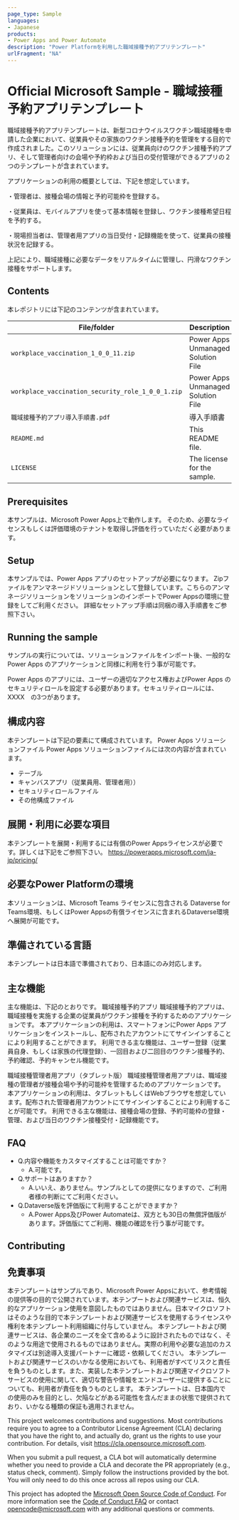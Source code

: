 ```yaml
---
page_type: Sample
languages: 
- Japanese
products:
- Power Apps and Power Automate
description: "Power Platformを利用した職域接種予約アプリテンプレート"
urlFragment: "NA"
---
```


# Official Microsoft Sample - 職域接種予約アプリテンプレート
職域接種予約アプリテンプレートは、新型コロナウイルスワクチン職域接種を申請した企業において、従業員やその家族のワクチン接種予約を管理をする目的で作成されました。このソリューションには、従業員向けのワクチン接種予約アプリ、そして管理者向けの会場や予約枠および当日の受付管理ができるアプリの２つのテンプレートが含まれています。

アプリケーションの利用の概要としては、下記を想定しています。

・管理者は、接種会場の情報と予約可能枠を登録する。

・従業員は、モバイルアプリを使って基本情報を登録し、ワクチン接種希望日程を予約する。

・現場担当者は、管理者用アプリの当日受付・記録機能を使って、従業員の接種状況を記録する。

上記により、職域接種に必要なデータをリアルタイムに管理し、円滑なワクチン接種をサポートします。


## Contents
本レポジトリには下記のコンテンツが含まれています。

| File/folder                     　　　　　| Description                                              |
|------------------------------------------|----------------------------------------------------------|
| `workplace_vaccination_1_0_0_11.zip`   　　　　　|Power Apps Unmanaged Solution File                        |
| `workplace_vaccination_security_role_1_0_0_1.zip`   　　　　　|Power Apps Unmanaged Solution File                        |
| `職域接種予約アプリ導入手順書.pdf`                              | 導入手順書                                        |
| `README.md`                              | This README file.                                        |
| `LICENSE`                                | The license for the sample.                              |

## Prerequisites

本サンプルは、Microsoft Power Apps上で動作します。
そのため、必要なライセンスもしくは評価環境のテナントを取得し評価を行っていただく必要があります。

## Setup

本サンプルでは、Power Apps アプリのセットアップが必要になります。
Zipファイルをアンマネージドソリューションとして登録しています。こちらのアンマネージソリューションをソリューションのインポートでPower Appsの環境に登録をしてご利用ください。
詳細なセットアップ手順は同梱の導入手順書をご参照下さい。

## Running the sample

サンプルの実行については、ソリューションファイルをインポート後、一般的なPower Apps のアプリケーションと同様に利用を行う事が可能です。

Power Apps のアプリには、ユーザーの適切なアクセス権およびPower Apps のセキュリティロールを設定する必要があります。セキュリティロールには、XXXX　の3つがあります。

## 構成内容
本テンプレートは下記の要素にて構成されています。
Power Apps ソリューションファイル
Power Apps ソリューションファイルには次の内容が含まれています。
 - テーブル
 - キャンバスアプリ（従業員用、管理者用））
 - セキュリティロールファイル
 - その他構成ファイル

## 展開・利用に必要な項目
本テンプレートを展開・利用するには有償のPower Appsライセンスが必要です。詳しくは下記をご参照下さい。
https://powerapps.microsoft.com/ja-jp/pricing/

## 必要なPower Platformの環境
本ソリューションは、Microsoft Teams ライセンスに包含される Dataverse for Teams環境、もしくはPower Appsの有償ライセンスに含まれるDataverse環境へ展開が可能です。

## 準備されている言語
本テンプレートは日本語で準備されており、日本語にのみ対応します。

## 主な機能
主な機能は、下記のとおりです。
職域接種予約アプリ
職域接種予約アプリは、職域接種を実施する企業の従業員がワクチン接種を予約するためのアプリケーションです。
本アプリケーションの利用は、スマートフォンにPower Apps アプリケーションをインストールし、配布されたアカウントにてサインインすることにより利用することができます。
利用できる主な機能は、ユーザー登録（従業員自身、もしくは家族の代理登録）、一回目および二回目のワクチン接種予約、予約確認、予約キャンセル機能です。

職域接種管理者用アプリ（タブレット版）
職域接種管理者用アプリは、職域接種の管理者が接種会場や予約可能枠を管理するためのアプリケーションです。
本アプリケーションの利用は、タブレットもしくはWebブラウザを想定しています。配布された管理者用アカウントにてサインインすることにより利用することが可能です。
利用できる主な機能は、接種会場の登録、予約可能枠の登録・管理、および当日のワクチン接種受付・記録機能です。


## FAQ
 - Q.内容や機能をカスタマイズすることは可能ですか？
   - A.可能です。
 - Q.サポートはありますか？
    - A.いいえ、ありません。サンプルとしての提供になりますので、ご利用者様の判断にてご利用ください。
 - Q.Dataverse版を評価版にて利用することができますか？
    - A.Power Apps及びPower Automateは、双方とも30日の無償評価版があります。評価版にてご利用、機能の確認を行う事が可能です。


## Contributing
## 免責事項
本テンプレートはサンプルであり、Microsoft Power Appsにおいて、参考情報の提供等の目的で公開されています。本テンプートおよび関連サービスは、恒久的なアプリケーション使用を意図したものではありません。日本マイクロソフトはそのような目的で本テンプレートおよび関連サービスを使用するライセンスや権利を本テンプレート利用組織に付与していません。 本テンプレートおよび関連サービスは、各企業のニーズを全て含めるように設計されたものではなく、そのような用途で使用されるものではありません。実際の利用や必要な追加のカスタマイズは別途導入支援パートナーに確認・依頼してください。 本テンプレートおよび関連サービスのいかなる使用においても、利用者がすべてリスクと責任を負うものとします。また、実装した本テンプレートおよび関連マイクロソフト サービスの使用に関して、適切な警告や情報をエンドユーザーに提供することについても、利用者が責任を負うものとします。 本テンプレートは、日本国内での使用のみを目的とし、欠陥などがある可能性を含んだままの状態で提供されており、いかなる種類の保証も適用されません。

This project welcomes contributions and suggestions.  Most contributions require you to agree to a
Contributor License Agreement (CLA) declaring that you have the right to, and actually do, grant us
the rights to use your contribution. For details, visit https://cla.opensource.microsoft.com.

When you submit a pull request, a CLA bot will automatically determine whether you need to provide
a CLA and decorate the PR appropriately (e.g., status check, comment). Simply follow the instructions
provided by the bot. You will only need to do this once across all repos using our CLA.

This project has adopted the [Microsoft Open Source Code of Conduct](https://opensource.microsoft.com/codeofconduct/).
For more information see the [Code of Conduct FAQ](https://opensource.microsoft.com/codeofconduct/faq/) or
contact [opencode@microsoft.com](mailto:opencode@microsoft.com) with any additional questions or comments.
